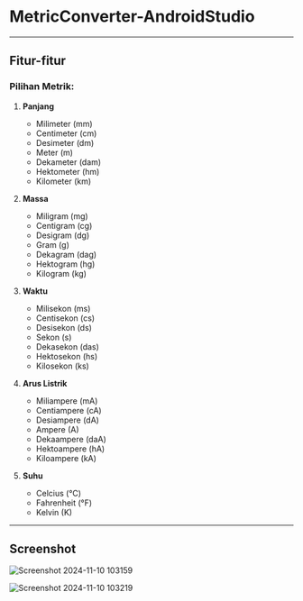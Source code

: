 # MetricConverter-AndroidStudio
---
## Fitur-fitur

### Pilihan Metrik:

1. **Panjang**
   - Milimeter (mm)
   - Centimeter (cm)
   - Desimeter (dm)
   - Meter (m)
   - Dekameter (dam)
   - Hektometer (hm)
   - Kilometer (km)

2. **Massa**
   - Miligram (mg)
   - Centigram (cg)
   - Desigram (dg)
   - Gram (g)
   - Dekagram (dag)
   - Hektogram (hg)
   - Kilogram (kg)

3. **Waktu**
   - Milisekon (ms)
   - Centisekon (cs)
   - Desisekon (ds)
   - Sekon (s)
   - Dekasekon (das)
   - Hektosekon (hs)
   - Kilosekon (ks)

4. **Arus Listrik**
   - Miliampere (mA)
   - Centiampere (cA)
   - Desiampere (dA)
   - Ampere (A)
   - Dekaampere (daA)
   - Hektoampere (hA)
   - Kiloampere (kA)

5. **Suhu**
   - Celcius (°C)
   - Fahrenheit (°F)
   - Kelvin (K)
---
## Screenshot
![Screenshot 2024-11-10 103159](https://github.com/user-attachments/assets/744ac754-c41d-4d6d-983b-684bd829a419)

![Screenshot 2024-11-10 103219](https://github.com/user-attachments/assets/ab092c82-4e56-4fd4-85dc-9f413107c5ad)


